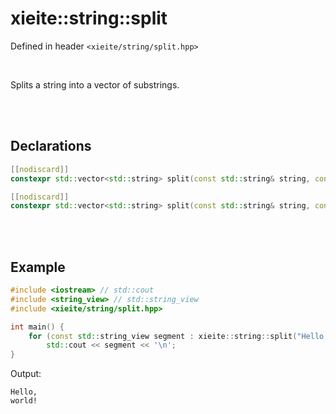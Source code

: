 # xieite::string::split
Defined in header `<xieite/string/split.hpp>`

<br/>

Splits a string into a vector of substrings.

<br/><br/>

## Declarations
```cpp
[[nodiscard]]
constexpr std::vector<std::string> split(const std::string& string, const std::string_view delimiter = "") noexcept;
```
```cpp
[[nodiscard]]
constexpr std::vector<std::string> split(const std::string& string, const char delimiter) noexcept;
```

<br/><br/>

## Example
```cpp
#include <iostream> // std::cout
#include <string_view> // std::string_view
#include <xieite/string/split.hpp>

int main() {
	for (const std::string_view segment : xieite::string::split("Hello, world!", ' '))
		std::cout << segment << '\n';
}
```
Output:
```
Hello,
world!
```
